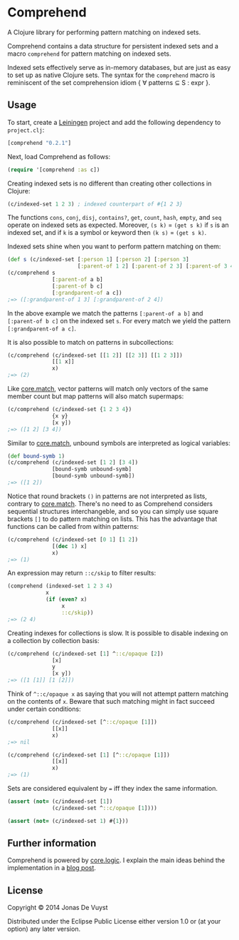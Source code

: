 # Comprehend

A Clojure library for performing pattern matching on indexed sets.

Comprehend contains a data structure for persistent indexed sets and a macro `comprehend` for pattern matching on indexed sets.

Indexed sets effectively serve as in-memory databases, but are just as easy to set up as native Clojure sets. The syntax for the `comprehend` macro is reminiscent of the set comprehension idiom { ∀ patterns ⊆ S : expr }.

## Usage

To start, create a [Leiningen](http://leiningen.org) project and add the following dependency to `project.clj`:

```clojure
[comprehend "0.2.1"]
```

Next, load Comprehend as follows:

```clojure
(require '[comprehend :as c])
```

Creating indexed sets is no different than creating other collections in Clojure:

```clojure
(c/indexed-set 1 2 3) ; indexed counterpart of #{1 2 3}
```

The functions `cons`, `conj`, `disj`, `contains?`, `get`, `count`, `hash`, `empty`, and `seq` operate on indexed sets as expected. Moreover, `(s k)` = `(get s k)` if `s` is an indexed set, and if `k` is a symbol or keyword then `(k s)` = `(get s k)`.

Indexed sets shine when you want to perform pattern matching on them:

```clojure
(def s (c/indexed-set [:person 1] [:person 2] [:person 3]
                      [:parent-of 1 2] [:parent-of 2 3] [:parent-of 3 4]))
(c/comprehend s
              [:parent-of a b]
              [:parent-of b c]
              [:grandparent-of a c])
;=> ([:grandparent-of 1 3] [:grandparent-of 2 4])
```

In the above example we match the patterns `[:parent-of a b]` and `[:parent-of b c]` on the indexed set `s`. For every match we yield the pattern `[:grandparent-of a c]`.

It is also possible to match on patterns in subcollections:

```clojure
(c/comprehend (c/indexed-set [[1 2]] [[2 3]] [[1 2 3]])
              [[1 x]]
              x)
;=> (2)
```

Like [core.match](https://github.com/clojure/core.match), vector patterns will match only vectors of the same member count but map patterns will also match supermaps:

```clojure
(c/comprehend (c/indexed-set {1 2 3 4})
              {x y}
              [x y])
;=> ([1 2] [3 4])
```

Similar to [core.match](https://github.com/clojure/core.match), unbound symbols are interpreted as logical variables:

```clojure
(def bound-symb 1)
(c/comprehend (c/indexed-set [1 2] [3 4])
              [bound-symb unbound-symb]
              [bound-symb unbound-symb])
;=> ([1 2])
```

Notice that round brackets `()` in patterns are not interpreted as lists, contrary to [core.match](https://github.com/clojure/core.match). There's no need to as Comprehend considers sequential structures interchangeble, and so you can simply use square brackets `[]` to do pattern matching on lists. This has the advantage that functions can be called from within patterns:

```clojure
(c/comprehend (c/indexed-set [0 1] [1 2])
              [(dec 1) x]
              x)
;=> (1)
```

An expression may return `::c/skip` to filter results:

```clojure
(comprehend (indexed-set 1 2 3 4)
            x
            (if (even? x)
                 x
                 ::c/skip))
;=> (2 4)
```

Creating indexes for collections is slow. It is possible to disable indexing on a collection by collection basis:

```clojure
(c/comprehend (c/indexed-set [1] ^::c/opaque [2])
              [x]
              y
              [x y])
;=> ([1 [1]] [1 [2]])
```

Think of `^::c/opaque x` as saying that you will not attempt pattern matching on the contents of `x`. Beware that such matching might in fact succeed under certain conditions:

```clojure
(c/comprehend (c/indexed-set [^::c/opaque [1]])
              [[x]]
              x)
;=> nil

(c/comprehend (c/indexed-set [1] [^::c/opaque [1]])
              [[x]]
              x)
;=> (1)
```

Sets are considered equivalent by `=` iff they index the same information.

```clojure
(assert (not= (c/indexed-set [1])
              (c/indexed-set ^::c/opaque [1])))

(assert (not= (c/indexed-set 1) #{1}))
```

## Further information

Comprehend is powered by [core.logic](https://github.com/clojure/core.logic). I explain the main ideas behind the implementation in a [blog post](http://jdevuyst.blogspot.com/2014/05/comprehend-clojure-pattern-matching.html).

## License

Copyright © 2014 Jonas De Vuyst

Distributed under the Eclipse Public License either version 1.0 or (at
your option) any later version.
